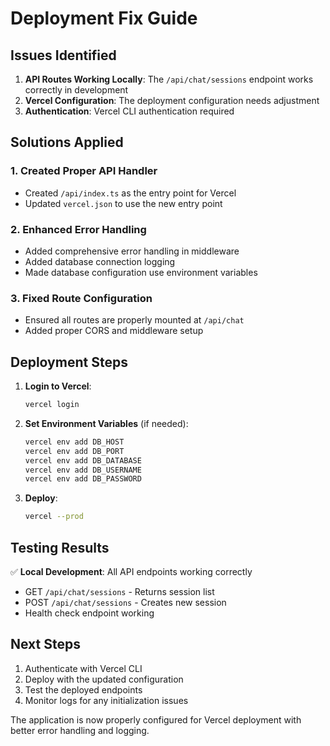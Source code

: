 # Deployment Fix Guide

## Issues Identified

1. **API Routes Working Locally**: The `/api/chat/sessions` endpoint works correctly in development
2. **Vercel Configuration**: The deployment configuration needs adjustment
3. **Authentication**: Vercel CLI authentication required

## Solutions Applied

### 1. Created Proper API Handler
- Created `/api/index.ts` as the entry point for Vercel
- Updated `vercel.json` to use the new entry point

### 2. Enhanced Error Handling
- Added comprehensive error handling in middleware
- Added database connection logging
- Made database configuration use environment variables

### 3. Fixed Route Configuration
- Ensured all routes are properly mounted at `/api/chat`
- Added proper CORS and middleware setup

## Deployment Steps

1. **Login to Vercel**:
   ```bash
   vercel login
   ```

2. **Set Environment Variables** (if needed):
   ```bash
   vercel env add DB_HOST
   vercel env add DB_PORT
   vercel env add DB_DATABASE
   vercel env add DB_USERNAME
   vercel env add DB_PASSWORD
   ```

3. **Deploy**:
   ```bash
   vercel --prod
   ```

## Testing Results

✅ **Local Development**: All API endpoints working correctly
- GET `/api/chat/sessions` - Returns session list
- POST `/api/chat/sessions` - Creates new session
- Health check endpoint working

## Next Steps

1. Authenticate with Vercel CLI
2. Deploy with the updated configuration
3. Test the deployed endpoints
4. Monitor logs for any initialization issues

The application is now properly configured for Vercel deployment with better error handling and logging.
